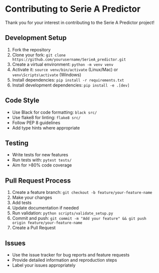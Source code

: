 # Contributing to Serie A Predictor

Thank you for your interest in contributing to the Serie A Predictor project!

## Development Setup

1. Fork the repository
2. Clone your fork: `git clone https://github.com/yourusername/SerieA_predictor.git`
3. Create a virtual environment: `python -m venv venv`
4. Activate it: `source venv/bin/activate` (Linux/Mac) or `venv\Scripts\activate` (Windows)
5. Install dependencies: `pip install -r requirements.txt`
6. Install development dependencies: `pip install -e .[dev]`

## Code Style

- Use Black for code formatting: `black src/`
- Use flake8 for linting: `flake8 src/`
- Follow PEP 8 guidelines
- Add type hints where appropriate

## Testing

- Write tests for new features
- Run tests with: `pytest tests/`
- Aim for >80% code coverage

## Pull Request Process

1. Create a feature branch: `git checkout -b feature/your-feature-name`
2. Make your changes
3. Add tests
4. Update documentation if needed
5. Run validation: `python scripts/validate_setup.py`
6. Commit and push: `git commit -m "Add your feature" && git push origin feature/your-feature-name`
7. Create a Pull Request

## Issues

- Use the issue tracker for bug reports and feature requests
- Provide detailed information and reproduction steps
- Label your issues appropriately
